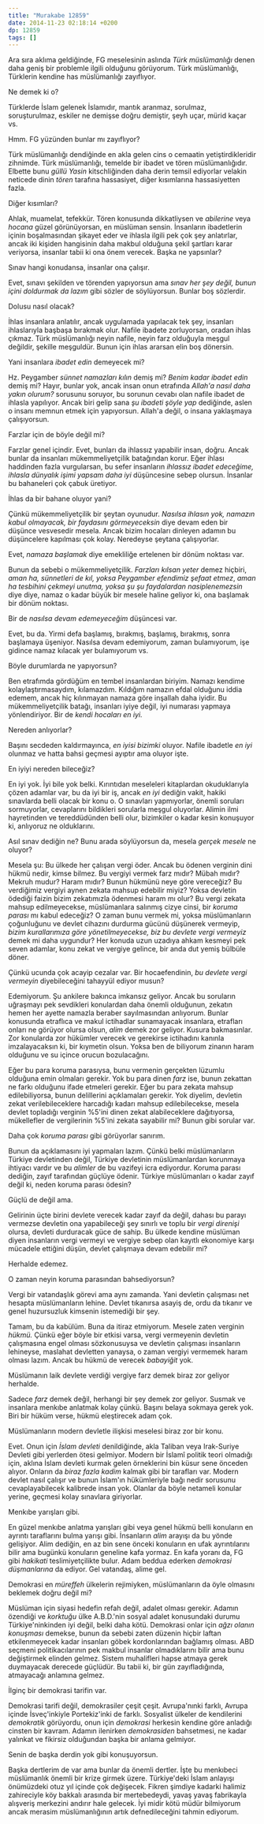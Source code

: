 ```yaml
---
title: "Murakabe 12859"
date: 2014-11-23 02:18:14 +0200
dp: 12859
tags: []
---
```


Ara sıra aklıma geldiğinde, FG meselesinin aslında *Türk müslümanlığı*
denen daha geniş bir problemle ilgili olduğunu görüyorum. Türk
müslümanlığı, Türklerin kendine has müslümanlığı zayıflıyor.

Ne demek ki o?

Türklerde İslam gelenek İslamıdır, mantık aranmaz, sorulmaz,
soruşturulmaz, eskiler ne demişse doğru demiştir, şeyh uçar, mürid kaçar
vs.

Hmm. FG yüzünden bunlar mı zayıflıyor?

Türk müslümanlığı dendiğinde en akla gelen cins o cemaatin
yetiştirdikleridir zihnimde. Türk müslümanlığı, temelde bir ibadet ve
tören müslümanlığıdır. Elbette bunu *güllü Yasin* kitschliğinden daha
derin temsil ediyorlar velakin neticede dinin *tören* tarafına
hassasiyet, diğer kısımlarına hassasiyetten fazla.

Diğer kısımları?

Ahlak, muamelat, tefekkür. Tören konusunda dikkatliysen ve *abilerine*
veya *hocana* güzel görünüyorsan, en müslüman sensin. İnsanların
ibadetlerin içinin boşalmasından şikayet eder ve ihlasla ilgili pek çok
şey anlatırlar, ancak iki kişiden hangisinin daha makbul olduğuna şekil
şartları karar veriyorsa, insanlar tabii ki ona önem verecek. Başka ne
yapsınlar?

Sınav hangi konudansa, insanlar ona çalışır.

Evet, sınavı şekilden ve törenden yapıyorsun ama *sınav her şey değil,
bunun içini doldurmak da lazım* gibi sözler de söylüyorsun. Bunlar boş
sözlerdir.

Dolusu nasıl olacak?

İhlas insanlara anlatılır, ancak uygulamada yapılacak tek şey, insanları
ihlaslarıyla başbaşa bırakmak olur. Nafile ibadete zorluyorsan, oradan
ihlas çıkmaz. Türk müslümanlığı neyin nafile, neyin farz olduğuyla
meşgul değildir, şekille meşguldür. Bunun için ihlas ararsan elin boş
dönersin.

Yani insanlara *ibadet edin* demeyecek mi?

Hz. Peygamber *sünnet namazları kılın* demiş mi? *Benim kadar ibadet
edin* demiş mi? Hayır, bunlar yok, ancak insan onun etrafında *Allah'a
nasıl daha yakın olurum?* sorusunu soruyor, bu sorunun cevabı olan
nafile ibadet de ihlasla yapılıyor. Ancak biri gelip sana *şu ibadeti
şöyle yap* dediğinde, aslen o insanı memnun etmek için yapıyorsun.
Allah'a değil, o insana yaklaşmaya çalışıyorsun.

Farzlar için de böyle değil mi?

Farzlar genel içindir. Evet, bunları da ihlassız yapabilir insan, doğru.
Ancak bunlar da insanları mükemmeliyetçilik batağından korur. Eğer
ihlası haddinden fazla vurgularsan, bu sefer insanların *ihlassız ibadet
edeceğime, ihlasla dünyalık işimi yapsam daha iyi* düşüncesine sebep
olursun. İnsanlar bu bahaneleri çok çabuk üretiyor.

İhlas da bir bahane oluyor yani?

Çünkü mükemmeliyetçilik bir şeytan oyunudur. *Nasılsa ihlasın yok,
namazın kabul olmayacak, bir faydasını görmeyeceksin* diye devam eden
bir düşünce vesvesedir mesela. Ancak bizim hocaları dinleyen adamın bu
düşüncelere kapılması çok kolay. Neredeyse şeytana çalışıyorlar.

Evet, *namaza başlamak* diye emekliliğe ertelenen bir dönüm noktası var.

Bunun da sebebi o mükemmeliyetçilik. *Farzları kılsan yeter* demez
hiçbiri, *aman ha, sünnetleri de kıl, yoksa Peygamber efendimiz şefaat
etmez*, *aman ha tesbihini çekmeyi unutma, yoksa şu şu faydalardan
nasiplenemezsin* diye diye, namaz o kadar büyük bir mesele haline
geliyor ki, ona başlamak bir dönüm noktası.

Bir de *nasılsa devam edemeyeceğim* düşüncesi var.

Evet, bu da. Yirmi defa başlamış, bırakmış, başlamış, bırakmış, sonra
başlamaya üşeniyor. Nasılsa devam edemiyorum, zaman bulamıyorum, işe
gidince namaz kılacak yer bulamıyorum vs.

Böyle durumlarda ne yapıyorsun?

Ben etrafımda gördüğüm en tembel insanlardan biriyim. Namazı kendime
kolaylaştırmasaydım, kılamazdım. Kıldığım namazın efdal olduğunu iddia
edemem, ancak hiç kılınmayan namaza göre inşallah daha iyidir. Bu
mükemmeliyetçilik batağı, insanları iyiye değil, iyi numarası yapmaya
yönlendiriyor. Bir de *kendi hocaları en iyi.*

Nereden anlıyorlar?

Başını secdeden kaldırmayınca, *en iyisi bizimki* oluyor. Nafile
ibadetle *en iyi* olunmaz ve hatta bahsi geçmesi ayıptır ama oluyor
işte.

En iyiyi nereden bileceğiz?

En iyi yok. İyi bile yok belki. Kırıntıdan meseleleri kitaplardan
okuduklarıyla çözen adamlar var, bu da iyi bir iş, ancak *en iyi*
dediğin vakit, hakiki sınavlarda belli olacak bir konu o. O sınavları
yapmıyorlar, önemli soruları sormuyorlar, cevaplarını bildikleri
sorularla meşgul oluyorlar. Alimin ilmi hayretinden ve tereddüdünden
belli olur, bizimkiler o kadar kesin konuşuyor ki, anlıyoruz ne
olduklarını.

Asıl sınav dediğin ne? Bunu arada söylüyorsun da, mesela *gerçek mesele*
ne oluyor?

Mesela şu: Bu ülkede her çalışan vergi öder. Ancak bu ödenen verginin
dini hükmü nedir, kimse bilmez. Bu vergiyi vermek farz mıdır? Mübah
mıdır? Mekruh mudur? Haram mıdır? Bunun hükmünü neye göre vereceğiz? Bu
verdiğimiz vergiyi aynen zekata mahsup edebilir miyiz? Yoksa devletin
ödediği faizin bizim zekatımızla ödenmesi haram mı olur? Bu vergi zekata
mahsup edilmeyecekse, müslümanlara salınmış cizye cinsi, bir *koruma
parası* mı kabul edeceğiz? O zaman bunu vermek mi, yoksa müslümanların
çoğunluğunu ve devlet cihazını durdurma gücünü düşünerek vermeyip,
*bizim kurallarımıza göre yönetilmeyecekse, biz bu devlete vergi
vermeyiz* demek mi daha uygundur? Her konuda uzun uzadıya ahkam kesmeyi
pek seven adamlar, konu zekat ve vergiye gelince, bir anda dut yemiş
bülbüle döner.

Çünkü ucunda çok acayip cezalar var. Bir hocaefendinin, *bu devlete
vergi vermeyin* diyebileceğini tahayyül ediyor musun?

Edemiyorum. Şu ankilere bakınca imkansız geliyor. Ancak bu soruların
uğraşmayı pek sevdikleri konulardan daha önemli olduğunun, zekatın hemen
her ayette namazla beraber sayılmasından anlıyorum. Bunlar konusunda
etraflıca ve makul ictihadlar sunamayacak insanlara, etrafları onları ne
görüyor olursa olsun, *alim* demek zor geliyor. Kusura bakmasınlar. Zor
konularda zor hükümler verecek ve gerekirse ictihadını kanınla
imzalayacaksın ki, bir kıymetin olsun. Yoksa ben de biliyorum zinanın
haram olduğunu ve su içince orucun bozulacağını.

Eğer bu para koruma parasıysa, bunu vermenin gerçekten lüzumlu olduğuna
emin olmaları gerekir. Yok bu para dinen *farz* ise, bunun zekattan ne
farkı olduğunu ifade etmeleri gerekir. Eğer bu para zekata mahsup
edilebiliyorsa, bunun delillerini açıklamaları gerekir. Yok diyelim,
devletin zekat verilebileceklere harcadığı kadarı mahsup edilebilecekse,
mesela devlet topladığı verginin %5'ini dinen zekat alabileceklere
dağıtıyorsa, mükellefler de vergilerinin %5'ini zekata sayabilir mi?
Bunun gibi sorular var.

Daha çok *koruma parası* gibi görüyorlar sanırım.

Bunun da açıklamasını iyi yapmaları lazım. Çünkü belki müslümanların
Türkiye devletinden değil, Türkiye devletinin müslümanlardan korunmaya
ihtiyacı vardır ve bu *alimler* de bu vazifeyi icra ediyordur. Koruma
parası dediğin, zayıf tarafından güçlüye ödenir. Türkiye müslümanları o
kadar zayıf değil ki, neden koruma parası ödesin?

Güçlü de değil ama.

Gelirinin üçte birini devlete verecek kadar zayıf da değil, dahası bu
parayı vermezse devletin ona yapabileceği şey sınırlı ve toplu bir
*vergi direnişi* olursa, devleti durduracak güce de sahip. Bu ülkede
kendine müslüman diyen insanların vergi vermeyi ve vergiye sebep olan
kayıtlı ekonomiye karşı mücadele ettiğini düşün, devlet çalışmaya devam
edebilir mi?

Herhalde edemez.

O zaman neyin koruma parasından bahsediyorsun?

Vergi bir vatandaşlık görevi ama aynı zamanda. Yani devletin çalışması
net hesapta müslümanların lehine. Devlet tıkanırsa asayiş de, ordu da
tıkanır ve genel huzursuzluk kimsenin istemediği bir şey.

Tamam, bu da kabülüm. Buna da itiraz etmiyorum. Mesele zaten verginin
*hükmü.* Çünkü eğer böyle bir etkisi varsa, vergi vermeyenin devletin
çalışmasına engel olması sözkonusuysa ve devletin çalışması insanların
lehineyse, maslahat devletten yanaysa, o zaman vergiyi vermemek haram
olması lazım. Ancak bu hükmü de verecek *babayiğit* yok.

Müslümanın laik devlete verdiği vergiye farz demek biraz zor geliyor
herhalde.

Sadece *farz* demek değil, herhangi bir şey demek zor geliyor. Susmak ve
insanlara menkıbe anlatmak kolay çünkü. Başını belaya sokmaya gerek yok.
Biri bir hüküm verse, hükmü eleştirecek adam çok.

Müslümanların modern devletle ilişkisi meselesi biraz zor bir konu.

Evet. Onun için *İslam devleti* denildiğinde, akla Taliban veya
Irak-Suriye Devleti gibi yerlerden ötesi gelmiyor. Modern bir İslamî
politik teori olmadığı için, aklına İslam devleti kurmak gelen
örneklerini bin küsur sene önceden alıyor. Onların da *biraz fazla
kadim* kalmak gibi bir tarafları var. Modern devlet nasıl çalışır ve
bunun İslam'ın hükümleriyle bağı nedir sorusunu cevaplayabilecek
kalibrede insan yok. Olanlar da böyle netameli konular yerine, geçmesi
kolay sınavlara giriyorlar.

Menkıbe yarışları gibi.

En güzel menkıbe anlatma yarışları gibi veya genel hükmü belli konuların
en ayrıntı taraflarını bulma yarışı gibi. İnsanların *alim* arayışı da
bu yönde gelişiyor. Alim dediğin, en az bin sene önceki konuların en
ufak ayrıntılarını bilir ama bugünkü konuların geneline kafa yormaz. En
kafa yoranı da, FG gibi *hakikati* teslimiyetçilikte bulur. Adam beddua
ederken *demokrasi düşmanlarına* da ediyor. Gel vatandaş, alime gel.

Demokrasi en *müreffeh* ülkelerin rejimiyken, müslümanların da öyle
olmasını beklemek doğru değil mi?

Müslüman için siyasi hedefin refah değil, adalet olması gerekir. Adamın
özendiği ve *korktuğu* ülke A.B.D.'nin sosyal adalet konusundaki durumu
Türkiye'ninkinden iyi değil, belki daha kötü. Demokrasi onlar için *ağzı
olanın konuşması* demekse, bunun da sebebi zaten düzenin hiçbir laftan
etkilenmeyecek kadar insanları göbek kordonlarından bağlamış olması. ABD
seçmeni politikacılarının pek makbul insanlar olmadıklarını bilir ama
bunu değiştirmek elinden gelmez. Sistem muhalifleri hapse atmaya gerek
duymayacak derecede güçlüdür. Bu tabii ki, bir gün zayıfladığında,
atmayacağı anlamına gelmez.

İlginç bir demokrasi tarifin var.

Demokrasi tarifi değil, demokrasiler çeşit çeşit. Avrupa'nınki farklı,
Avrupa içinde İsveç'inkiyle Portekiz'inki de farklı. Sosyalist ülkeler
de kendilerini *demokratik* görüyordu, onun için *demokrasi* herkesin
kendine göre anladığı cinsten bir kavram. Adamın ilenirken
*demokrasiden* bahsetmesi, ne kadar yalınkat ve fikirsiz olduğundan
başka bir anlama gelmiyor.

Senin de başka derdin yok gibi konuşuyorsun.

Başka dertlerim de var ama bunlar da önemli dertler. İşte bu menkıbeci
müslümanlık önemli bir krize girmek üzere. Türkiye'deki İslam anlayışı
önümüzdeki otuz yıl içinde çok değişecek. Fikren şimdiye kadarki halimiz
zahireciyle köy bakkalı arasında bir mertebedeydi, yavaş yavaş
fabrikayla alışveriş merkezini andırır hale gelecek. İyi midir kötü
müdür bilmiyorum ancak merasim müslümanlığının artık defnedileceğini
tahmin ediyorum.

